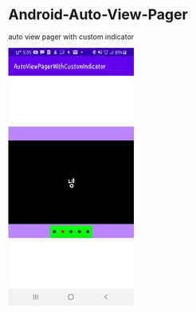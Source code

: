 # Android-Auto-View-Pager
auto view pager with custom indicator


<img src="./image/KakaoTalk_Photo_2021-04-09-17-58-07.jpeg" width="50%" height="50%">
